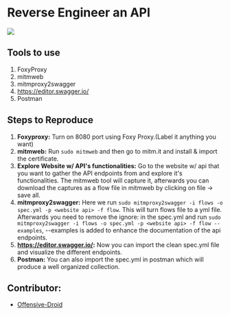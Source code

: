 # Reverse Engineer an API
<img src="https://i.imgur.com/1yFVIsC.png">

## Tools to use
1. FoxyProxy
2. mitmweb
3. mitmproxy2swagger
4. https://editor.swagger.io/
5. Postman

## Steps to Reproduce
1. **Foxyproxy:** Turn on 8080 port using Foxy Proxy.(Label it anything you want)
2. **mitmweb:** Run `sudo mitmweb` and then go to mitm.it and install & import the certificate.
3. **Explore Website w/ API's functionalities:** Go to the website w/ api that you want to gather the API endpoints from and explore it's functionalities. The mitmweb tool will capture it,
afterwards you can download the captures as a flow file in mitmweb by clicking on file -> save all.
4. **mitmproxy2swagger:** Here we run `sudo mitmproxy2swagger -i flows -o spec.yml -p <website api> -f flow`. This will turn flows file to a yml file. Afterwards you need to remove the ignore: in the spec.yml and run
`sudo mitmproxy2swagger -i flows -o spec.yml -p <website api> -f flow --examples`, --examples is added to enhance the documentation of the api endpoints.
5. **https://editor.swagger.io/:** Now you can import the clean spec.yml file and visualize the different endpoints.
6. **Postman:** You can also import the spec.yml in postman which will produce a well organized collection.

## Contributor:
- [Offensive-Droid](https://twitter.com/fonderelite)
